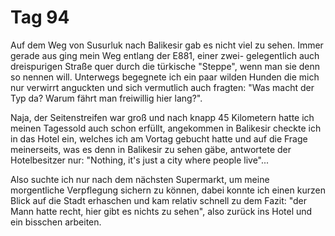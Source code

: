# Tag 94
Auf dem Weg von Susurluk nach Balikesir gab es nicht viel zu sehen.
Immer gerade aus ging mein Weg entlang der E881, einer zwei- gelegentlich auch dreispurigen Straße quer durch die türkische "Steppe", wenn man sie denn so nennen will.
Unterwegs begegnete ich ein paar wilden Hunden die mich nur verwirrt anguckten und sich vermutlich auch fragten: "Was macht der Typ da? Warum fährt man freiwillig hier lang?".

Naja, der Seitenstreifen war groß und nach knapp 45 Kilometern hatte ich meinen Tagessold auch schon erfüllt, angekommen in Balikesir checkte ich in das Hotel ein, welches ich am Vortag gebucht hatte und auf die Frage meinerseits, was es denn in Balikesir zu sehen gäbe, antwortete der Hotelbesitzer nur: "Nothing, it's just a city where people live"...

Also suchte ich nur nach dem nächsten Supermarkt, um meine morgentliche Verpflegung sichern zu können, dabei konnte ich einen kurzen Blick auf die Stadt erhaschen und kam relativ schnell zu dem Fazit: "der Mann hatte recht, hier gibt es nichts zu sehen", also zurück ins Hotel und ein bisschen arbeiten.